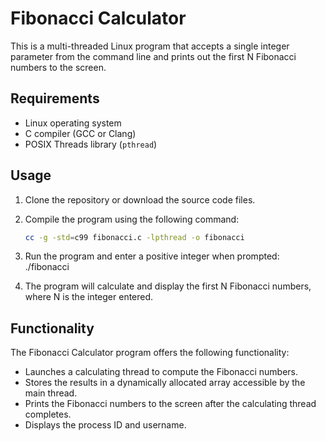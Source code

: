 # Fibonacci Calculator

This is a multi-threaded Linux program that accepts a single integer parameter from the command line and prints out the first N Fibonacci numbers to the screen.

## Requirements

- Linux operating system
- C compiler (GCC or Clang)
- POSIX Threads library (`pthread`)

## Usage

1. Clone the repository or download the source code files.

2. Compile the program using the following command:

   ```bash
   cc -g -std=c99 fibonacci.c -lpthread -o fibonacci
3. Run the program and enter a positive integer when prompted:
   ./fibonacci
4. The program will calculate and display the first N Fibonacci numbers, where N is the integer entered.

## Functionality

The Fibonacci Calculator program offers the following functionality:

- Launches a calculating thread to compute the Fibonacci numbers.
- Stores the results in a dynamically allocated array accessible by the main thread.
- Prints the Fibonacci numbers to the screen after the calculating thread completes.
- Displays the process ID and username.


